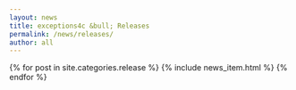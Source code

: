 ```yaml
---
layout: news
title: exceptions4c &bull; Releases
permalink: /news/releases/
author: all
---
```


{% for post in site.categories.release %}
  {% include news_item.html %}
{% endfor %}
